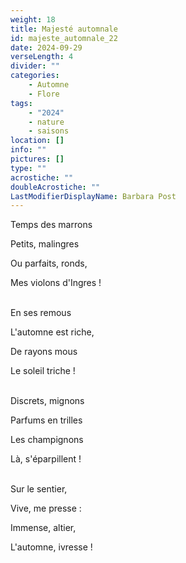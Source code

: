 ```yaml
---
weight: 18
title: Majesté automnale
id: majeste_automnale_22
date: 2024-09-29
verseLength: 4
divider: ""
categories:
    - Automne
    - Flore
tags:
    - "2024"
    - nature
    - saisons
location: []
info: ""
pictures: []
type: ""
acrostiche: ""
doubleAcrostiche: ""
LastModifierDisplayName: Barbara Post
---
```

Temps des marrons

Petits, malingres

Ou parfaits, ronds,

Mes violons d'Ingres !

 \
En ses remous

L'automne est riche,

De rayons mous

Le soleil triche !

 \
Discrets, mignons

Parfums en trilles

Les champignons

Là, s'éparpillent !

 \
Sur le sentier,

Vive, me presse :

Immense, altier,

L'automne, ivresse !